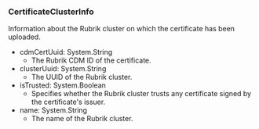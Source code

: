 ### CertificateClusterInfo
Information about the Rubrik cluster on which the certificate has been uploaded.

- cdmCertUuid: System.String
  - The Rubrik CDM ID of the certificate.
- clusterUuid: System.String
  - The UUID of the Rubrik cluster.
- isTrusted: System.Boolean
  - Specifies whether the Rubrik cluster trusts any certificate signed by the certificate's issuer.
- name: System.String
  - The name of the Rubrik cluster.
